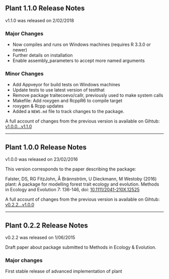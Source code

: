 ## Plant 1.1.0  Release Notes

v1.1.0 was released on 2/02/2018

### Major Changes

- Now compiles and runs on Windows machines (requires R 3.3.0 or newer)
- Further details on installation 
- Enable assembly_parameters to accept more named arguments 

### Minor Changes

- Add Appveyor for build tests on Windows machines
- Update tests to use latest version of testthat
- Remove package traitecoevo/callr, previously used to make system calls  
- Makefile: Add roxygen and RcppR6 to compile target 
- roxygen & Rcpp updates
- Added a `NEWS.md` file to track changes to the package.

A full account of changes from the previous version is available on Gihtub: [v1.0.0...v1.1.0](https://github.com/traitecoevo/plant/compare/v1.0.0...v1.1.0)

____________________________________________________________________________________

## Plant 1.0.0 Release Notes

v1.0.0 was released on 23/02/2016
 
This version corresponds to the paper describing the package:

Falster, DS, RG FitzJohn, Å Brännström, U Dieckmann, M Westoby (2016) plant: A package for modelling forest trait ecology and evolution. Methods in Ecology and Evolution 7: 136-146, doi: [10.1111/2041-210X.12525](http://doi.org/10.1111/2041-210X.12525)

A full account of changes from the previous version is available on Gihtub: [v0.2.2...v1.0.0](https://github.com/traitecoevo/plant/compare/v0.2.2...v1.0.0)

________________________________________________________________________________


## Plant 0.2.2 Release Notes

v0.2.2 was released on 1/06/2015

Draft paper about package submitted to Methods in Ecology & Evolution.

### Major changes

First stable release of advanced implementation of plant


